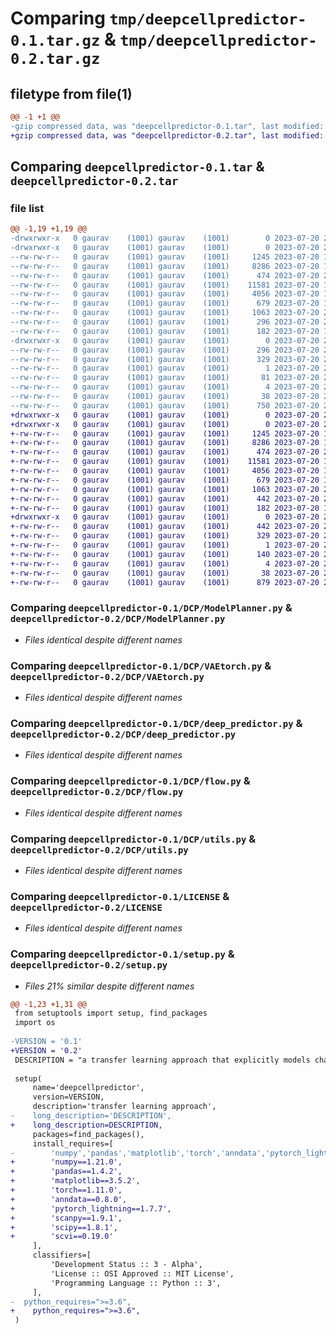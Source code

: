 # Comparing `tmp/deepcellpredictor-0.1.tar.gz` & `tmp/deepcellpredictor-0.2.tar.gz`

## filetype from file(1)

```diff
@@ -1 +1 @@
-gzip compressed data, was "deepcellpredictor-0.1.tar", last modified: Thu Jul 20 21:02:13 2023, max compression
+gzip compressed data, was "deepcellpredictor-0.2.tar", last modified: Thu Jul 20 21:44:37 2023, max compression
```

## Comparing `deepcellpredictor-0.1.tar` & `deepcellpredictor-0.2.tar`

### file list

```diff
@@ -1,19 +1,19 @@
-drwxrwxr-x   0 gaurav    (1001) gaurav    (1001)        0 2023-07-20 21:02:13.593500 deepcellpredictor-0.1/
-drwxrwxr-x   0 gaurav    (1001) gaurav    (1001)        0 2023-07-20 21:02:13.593500 deepcellpredictor-0.1/DCP/
--rw-rw-r--   0 gaurav    (1001) gaurav    (1001)     1245 2023-07-20 15:52:22.000000 deepcellpredictor-0.1/DCP/ModelPlanner.py
--rw-rw-r--   0 gaurav    (1001) gaurav    (1001)     8286 2023-07-20 15:52:22.000000 deepcellpredictor-0.1/DCP/VAEtorch.py
--rw-rw-r--   0 gaurav    (1001) gaurav    (1001)      474 2023-07-20 20:33:00.000000 deepcellpredictor-0.1/DCP/__init__.py
--rw-rw-r--   0 gaurav    (1001) gaurav    (1001)    11581 2023-07-20 15:52:22.000000 deepcellpredictor-0.1/DCP/deep_predictor.py
--rw-rw-r--   0 gaurav    (1001) gaurav    (1001)     4056 2023-07-20 15:52:22.000000 deepcellpredictor-0.1/DCP/flow.py
--rw-rw-r--   0 gaurav    (1001) gaurav    (1001)      679 2023-07-20 15:52:22.000000 deepcellpredictor-0.1/DCP/utils.py
--rw-rw-r--   0 gaurav    (1001) gaurav    (1001)     1063 2023-07-20 20:33:00.000000 deepcellpredictor-0.1/LICENSE
--rw-rw-r--   0 gaurav    (1001) gaurav    (1001)      296 2023-07-20 21:02:13.593500 deepcellpredictor-0.1/PKG-INFO
--rw-rw-r--   0 gaurav    (1001) gaurav    (1001)      182 2023-07-20 15:52:22.000000 deepcellpredictor-0.1/README.md
-drwxrwxr-x   0 gaurav    (1001) gaurav    (1001)        0 2023-07-20 21:02:13.593500 deepcellpredictor-0.1/deepcellpredictor.egg-info/
--rw-rw-r--   0 gaurav    (1001) gaurav    (1001)      296 2023-07-20 21:02:13.000000 deepcellpredictor-0.1/deepcellpredictor.egg-info/PKG-INFO
--rw-rw-r--   0 gaurav    (1001) gaurav    (1001)      329 2023-07-20 21:02:13.000000 deepcellpredictor-0.1/deepcellpredictor.egg-info/SOURCES.txt
--rw-rw-r--   0 gaurav    (1001) gaurav    (1001)        1 2023-07-20 21:02:13.000000 deepcellpredictor-0.1/deepcellpredictor.egg-info/dependency_links.txt
--rw-rw-r--   0 gaurav    (1001) gaurav    (1001)       81 2023-07-20 21:02:13.000000 deepcellpredictor-0.1/deepcellpredictor.egg-info/requires.txt
--rw-rw-r--   0 gaurav    (1001) gaurav    (1001)        4 2023-07-20 21:02:13.000000 deepcellpredictor-0.1/deepcellpredictor.egg-info/top_level.txt
--rw-rw-r--   0 gaurav    (1001) gaurav    (1001)       38 2023-07-20 21:02:13.593500 deepcellpredictor-0.1/setup.cfg
--rw-rw-r--   0 gaurav    (1001) gaurav    (1001)      750 2023-07-20 21:01:53.000000 deepcellpredictor-0.1/setup.py
+drwxrwxr-x   0 gaurav    (1001) gaurav    (1001)        0 2023-07-20 21:44:37.163933 deepcellpredictor-0.2/
+drwxrwxr-x   0 gaurav    (1001) gaurav    (1001)        0 2023-07-20 21:44:37.163933 deepcellpredictor-0.2/DCP/
+-rw-rw-r--   0 gaurav    (1001) gaurav    (1001)     1245 2023-07-20 15:52:22.000000 deepcellpredictor-0.2/DCP/ModelPlanner.py
+-rw-rw-r--   0 gaurav    (1001) gaurav    (1001)     8286 2023-07-20 15:52:22.000000 deepcellpredictor-0.2/DCP/VAEtorch.py
+-rw-rw-r--   0 gaurav    (1001) gaurav    (1001)      474 2023-07-20 20:33:00.000000 deepcellpredictor-0.2/DCP/__init__.py
+-rw-rw-r--   0 gaurav    (1001) gaurav    (1001)    11581 2023-07-20 15:52:22.000000 deepcellpredictor-0.2/DCP/deep_predictor.py
+-rw-rw-r--   0 gaurav    (1001) gaurav    (1001)     4056 2023-07-20 15:52:22.000000 deepcellpredictor-0.2/DCP/flow.py
+-rw-rw-r--   0 gaurav    (1001) gaurav    (1001)      679 2023-07-20 15:52:22.000000 deepcellpredictor-0.2/DCP/utils.py
+-rw-rw-r--   0 gaurav    (1001) gaurav    (1001)     1063 2023-07-20 20:33:00.000000 deepcellpredictor-0.2/LICENSE
+-rw-rw-r--   0 gaurav    (1001) gaurav    (1001)      442 2023-07-20 21:44:37.163933 deepcellpredictor-0.2/PKG-INFO
+-rw-rw-r--   0 gaurav    (1001) gaurav    (1001)      182 2023-07-20 15:52:22.000000 deepcellpredictor-0.2/README.md
+drwxrwxr-x   0 gaurav    (1001) gaurav    (1001)        0 2023-07-20 21:44:37.163933 deepcellpredictor-0.2/deepcellpredictor.egg-info/
+-rw-rw-r--   0 gaurav    (1001) gaurav    (1001)      442 2023-07-20 21:44:36.000000 deepcellpredictor-0.2/deepcellpredictor.egg-info/PKG-INFO
+-rw-rw-r--   0 gaurav    (1001) gaurav    (1001)      329 2023-07-20 21:44:37.000000 deepcellpredictor-0.2/deepcellpredictor.egg-info/SOURCES.txt
+-rw-rw-r--   0 gaurav    (1001) gaurav    (1001)        1 2023-07-20 21:44:36.000000 deepcellpredictor-0.2/deepcellpredictor.egg-info/dependency_links.txt
+-rw-rw-r--   0 gaurav    (1001) gaurav    (1001)      140 2023-07-20 21:44:37.000000 deepcellpredictor-0.2/deepcellpredictor.egg-info/requires.txt
+-rw-rw-r--   0 gaurav    (1001) gaurav    (1001)        4 2023-07-20 21:44:37.000000 deepcellpredictor-0.2/deepcellpredictor.egg-info/top_level.txt
+-rw-rw-r--   0 gaurav    (1001) gaurav    (1001)       38 2023-07-20 21:44:37.163933 deepcellpredictor-0.2/setup.cfg
+-rw-rw-r--   0 gaurav    (1001) gaurav    (1001)      879 2023-07-20 21:44:28.000000 deepcellpredictor-0.2/setup.py
```

### Comparing `deepcellpredictor-0.1/DCP/ModelPlanner.py` & `deepcellpredictor-0.2/DCP/ModelPlanner.py`

 * *Files identical despite different names*

### Comparing `deepcellpredictor-0.1/DCP/VAEtorch.py` & `deepcellpredictor-0.2/DCP/VAEtorch.py`

 * *Files identical despite different names*

### Comparing `deepcellpredictor-0.1/DCP/deep_predictor.py` & `deepcellpredictor-0.2/DCP/deep_predictor.py`

 * *Files identical despite different names*

### Comparing `deepcellpredictor-0.1/DCP/flow.py` & `deepcellpredictor-0.2/DCP/flow.py`

 * *Files identical despite different names*

### Comparing `deepcellpredictor-0.1/DCP/utils.py` & `deepcellpredictor-0.2/DCP/utils.py`

 * *Files identical despite different names*

### Comparing `deepcellpredictor-0.1/LICENSE` & `deepcellpredictor-0.2/LICENSE`

 * *Files identical despite different names*

### Comparing `deepcellpredictor-0.1/setup.py` & `deepcellpredictor-0.2/setup.py`

 * *Files 21% similar despite different names*

```diff
@@ -1,23 +1,31 @@
 from setuptools import setup, find_packages
 import os
 
-VERSION = '0.1'
+VERSION = '0.2'
 DESCRIPTION = "a transfer learning approach that explicitly models changes in transcriptional variance using a combination of variational autoencoders and normalizing flows"
 
 setup(
     name='deepcellpredictor',
     version=VERSION,
     description='transfer learning approach',
-    long_description='DESCRIPTION',
+    long_description=DESCRIPTION,
     packages=find_packages(),
     install_requires=[
-        'numpy','pandas','matplotlib','torch','anndata','pytorch_lightning','typing','scanpy','scipy','scvi'
+        'numpy==1.21.0',
+        'pandas==1.4.2',
+        'matplotlib==3.5.2',
+        'torch==1.11.0',
+        'anndata==0.8.0',
+        'pytorch_lightning==1.7.7',
+        'scanpy==1.9.1',
+        'scipy==1.8.1',
+        'scvi==0.19.0'
     ],
     classifiers=[
         'Development Status :: 3 - Alpha',
         'License :: OSI Approved :: MIT License',
         'Programming Language :: Python :: 3',
     ],
-  python_requires=">=3.6",
+    python_requires=">=3.6",
 )
```


